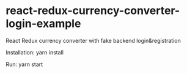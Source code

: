 # react-redux-currency-converter-login-example
React Redux currency converter with fake backend login&registration

Installation:
yarn install

Run:
yarn start
